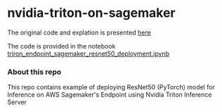 # nvidia-triton-on-sagemaker
The original code and explation is presented <a href="https://github.com/aws/amazon-sagemaker-examples/blob/main/sagemaker-triton/resnet50/triton_resnet50.ipynb">here</a>

The code is provided in the notebook <a href="https://github.com/enoten/nvidia-triton-on-sagemaker/blob/main/triron_endpoint_sagemaker_resnet50_deployment.ipynb">triron_endpoint_sagemaker_resnet50_deployment.ipynb
</a>

<h3>About this repo</h3>
This repo contains example of deploying ResNet50 (PyTorch) model for Inference on AWS Sagemaker's Endpoint using Nvidia Triton Inference Server
